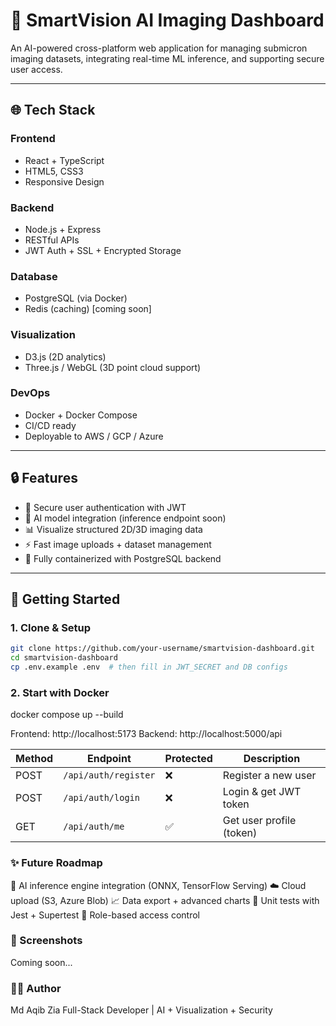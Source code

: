 # 🔬 SmartVision AI Imaging Dashboard

An AI-powered cross-platform web application for managing submicron imaging datasets, integrating real-time ML inference, and supporting secure user access.

---

## 🌐 Tech Stack

### Frontend
- React + TypeScript
- HTML5, CSS3
- Responsive Design

### Backend
- Node.js + Express
- RESTful APIs
- JWT Auth + SSL + Encrypted Storage

### Database
- PostgreSQL (via Docker)
- Redis (caching) [coming soon]

### Visualization
- D3.js (2D analytics)
- Three.js / WebGL (3D point cloud support)

### DevOps
- Docker + Docker Compose
- CI/CD ready
- Deployable to AWS / GCP / Azure

---

## 🔒 Features

- 🔐 Secure user authentication with JWT
- 🧠 AI model integration (inference endpoint soon)
- 📊 Visualize structured 2D/3D imaging data
- ⚡ Fast image uploads + dataset management
- 🐳 Fully containerized with PostgreSQL backend

---

## 🚀 Getting Started

### 1. Clone & Setup
```bash
git clone https://github.com/your-username/smartvision-dashboard.git
cd smartvision-dashboard
cp .env.example .env  # then fill in JWT_SECRET and DB configs
```

### 2. Start with Docker

docker compose up --build

Frontend: http://localhost:5173
Backend: http://localhost:5000/api

| Method | Endpoint             | Protected | Description              |
| ------ | -------------------- | --------- | ------------------------ |
| POST   | `/api/auth/register` | ❌         | Register a new user      |
| POST   | `/api/auth/login`    | ❌         | Login & get JWT token    |
| GET    | `/api/auth/me`       | ✅         | Get user profile (token) |


### ✨ Future Roadmap
🔗 AI inference engine integration (ONNX, TensorFlow Serving)
☁️ Cloud upload (S3, Azure Blob)
📈 Data export + advanced charts
🧪 Unit tests with Jest + Supertest
🧠 Role-based access control

### 📸 Screenshots
Coming soon...

### 🧑‍💻 Author
Md Aqib Zia
Full-Stack Developer | AI + Visualization + Security